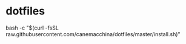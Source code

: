 # dotfiles
bash -c "$(curl -fsSL raw.githubusercontent.com/canemacchina/dotfiles/master/install.sh)"
